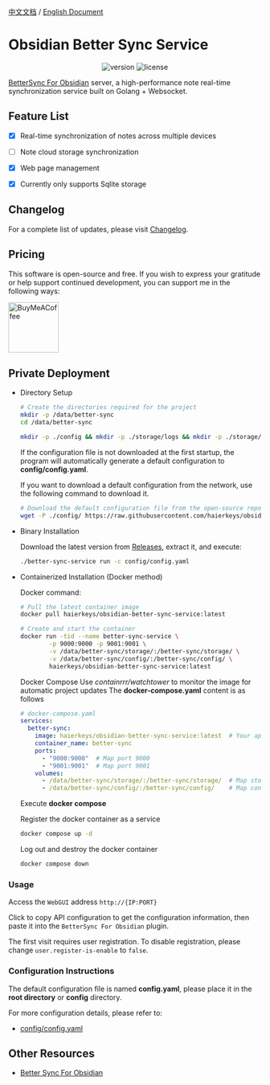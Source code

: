 [中文文档](readme-zh.md) / [English Document](README.md)
# Obsidian Better Sync Service

<p align="center">
    <img src="https://img.shields.io/github/release/haierkeys/obsidian-better-sync-service" alt="version">
    <img src="https://img.shields.io/github/license/haierkeys/obsidian-better-sync-service" alt="license">
</p>

[BetterSync For Obsidian](https://github.com/haierkeys/obsidian-better-sync) server, a high-performance note real-time synchronization service built on Golang + Websocket.


## Feature List

- [x] Real-time synchronization of notes across multiple devices
- [ ] Note cloud storage synchronization
- [x] Web page management
- [x] Currently only supports Sqlite storage


## Changelog

For a complete list of updates, please visit [Changelog](https://github.com/haierkeys/obsidian-better-sync-service/releases).

## Pricing

This software is open-source and free. If you wish to express your gratitude or help support continued development, you can support me in the following ways:

[<img src="https://cdn.ko-fi.com/cdn/kofi3.png?v=3" alt="BuyMeACoffee" width="100">](https://ko-fi.com/haierkeys)

## Private Deployment

- Directory Setup

  ```bash
  # Create the directories required for the project
  mkdir -p /data/better-sync
  cd /data/better-sync

  mkdir -p ./config && mkdir -p ./storage/logs && mkdir -p ./storage/uploads
  ```

  If the configuration file is not downloaded at the first startup, the program will automatically generate a default configuration to **config/config.yaml**.

  If you want to download a default configuration from the network, use the following command to download it.

  ```bash
  # Download the default configuration file from the open-source repository to the configuration directory
  wget -P ./config/ https://raw.githubusercontent.com/haierkeys/obsidian-better-sync-service/main/config/config.yaml
  ```

- Binary Installation

  Download the latest version from [Releases](https://github.com/haierkeys/obsidian-better-sync-service/releases), extract it, and execute:

  ```bash
  ./better-sync-service run -c config/config.yaml
  ```


- Containerized Installation (Docker method)

  Docker command:

  ```bash
  # Pull the latest container image
  docker pull haierkeys/obsidian-better-sync-service:latest

  # Create and start the container
  docker run -tid --name better-sync-service \
          -p 9000:9000 -p 9001:9001 \
          -v /data/better-sync/storage/:/better-sync/storage/ \
          -v /data/better-sync/config/:/better-sync/config/ \
          haierkeys/obsidian-better-sync-service:latest
  ```

  Docker Compose
  Use *containrrr/watchtower* to monitor the image for automatic project updates
  The **docker-compose.yaml** content is as follows

  ```yaml
  # docker-compose.yaml
  services:
    better-sync:
      image: haierkeys/obsidian-better-sync-service:latest  # Your application image
      container_name: better-sync
      ports:
        - "9000:9000"  # Map port 9000
        - "9001:9001"  # Map port 9001
      volumes:
        - /data/better-sync/storage/:/better-sync/storage/  # Map storage directory
        - /data/better-sync/config/:/better-sync/config/    # Map configuration directory

  ```

  Execute **docker compose**

  Register the docker container as a service

  ```bash
  docker compose up -d
  ```

  Log out and destroy the docker container

  ```bash
  docker compose down
  ```

### Usage

Access the `WebGUI` address `http://{IP:PORT}`

Click to copy API configuration to get the configuration information, then paste it into the `BetterSync For Obsidian` plugin.

The first visit requires user registration. To disable registration, please change `user.register-is-enable` to `false`.


### Configuration Instructions

The default configuration file is named **config.yaml**, please place it in the **root directory** or **config** directory.

For more configuration details, please refer to:

- [config/config.yaml](config/config.yaml)


## Other Resources

- [Better Sync For Obsidian](https://github.com/haierkeys/obsidian-better-sync)